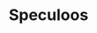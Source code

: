 ---
layout: recette-v2
categories: [recettes]
hidden: true
lang: fr
sitemap: true
title: Speculoos
type: sucre
---